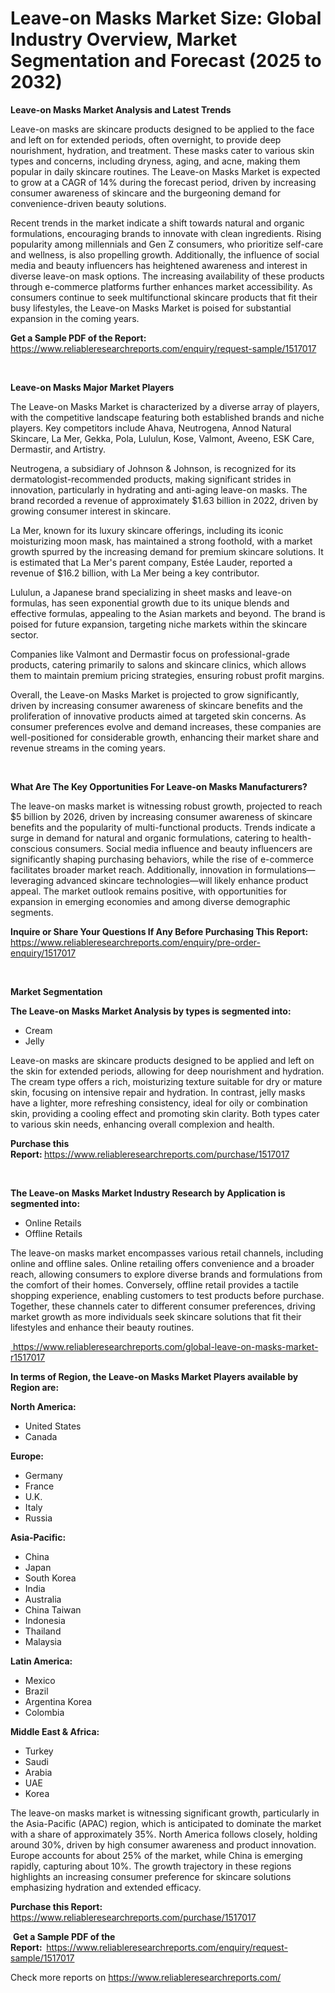 <p><h1>Leave-on Masks Market Size: Global Industry Overview, Market Segmentation and Forecast (2025 to 2032)</h1></p><p><strong>Leave-on Masks Market Analysis and Latest Trends</strong></p>
<p><p>Leave-on masks are skincare products designed to be applied to the face and left on for extended periods, often overnight, to provide deep nourishment, hydration, and treatment. These masks cater to various skin types and concerns, including dryness, aging, and acne, making them popular in daily skincare routines. The Leave-on Masks Market is expected to grow at a CAGR of 14% during the forecast period, driven by increasing consumer awareness of skincare and the burgeoning demand for convenience-driven beauty solutions.</p><p>Recent trends in the market indicate a shift towards natural and organic formulations, encouraging brands to innovate with clean ingredients. Rising popularity among millennials and Gen Z consumers, who prioritize self-care and wellness, is also propelling growth. Additionally, the influence of social media and beauty influencers has heightened awareness and interest in diverse leave-on mask options. The increasing availability of these products through e-commerce platforms further enhances market accessibility. As consumers continue to seek multifunctional skincare products that fit their busy lifestyles, the Leave-on Masks Market is poised for substantial expansion in the coming years.</p></p>
<p><strong>Get a Sample PDF of the Report:&nbsp;</strong> <a href="https://www.reliableresearchreports.com/enquiry/request-sample/1517017?utm_campaign=2263&utm_medium=2&utm_source=Github&utm_content=ia&utm_term=10022025&utm_id=leave-on-masks">https://www.reliableresearchreports.com/enquiry/request-sample/1517017</a></p>
<p>&nbsp;</p>
<p><strong>Leave-on Masks Major Market Players</strong></p>
<p><p>The Leave-on Masks Market is characterized by a diverse array of players, with the competitive landscape featuring both established brands and niche players. Key competitors include Ahava, Neutrogena, Annod Natural Skincare, La Mer, Gekka, Pola, Lululun, Kose, Valmont, Aveeno, ESK Care, Dermastir, and Artistry. </p><p>Neutrogena, a subsidiary of Johnson & Johnson, is recognized for its dermatologist-recommended products, making significant strides in innovation, particularly in hydrating and anti-aging leave-on masks. The brand recorded a revenue of approximately $1.63 billion in 2022, driven by growing consumer interest in skincare.</p><p>La Mer, known for its luxury skincare offerings, including its iconic moisturizing moon mask, has maintained a strong foothold, with a market growth spurred by the increasing demand for premium skincare solutions. It is estimated that La Mer's parent company, Estée Lauder, reported a revenue of $16.2 billion, with La Mer being a key contributor.</p><p>Lululun, a Japanese brand specializing in sheet masks and leave-on formulas, has seen exponential growth due to its unique blends and effective formulas, appealing to the Asian markets and beyond. The brand is poised for future expansion, targeting niche markets within the skincare sector.</p><p>Companies like Valmont and Dermastir focus on professional-grade products, catering primarily to salons and skincare clinics, which allows them to maintain premium pricing strategies, ensuring robust profit margins.</p><p>Overall, the Leave-on Masks Market is projected to grow significantly, driven by increasing consumer awareness of skincare benefits and the proliferation of innovative products aimed at targeted skin concerns. As consumer preferences evolve and demand increases, these companies are well-positioned for considerable growth, enhancing their market share and revenue streams in the coming years.</p></p>
<p>&nbsp;</p>
<p><strong>What Are The Key Opportunities For Leave-on Masks Manufacturers?</strong></p>
<p><p>The leave-on masks market is witnessing robust growth, projected to reach $5 billion by 2026, driven by increasing consumer awareness of skincare benefits and the popularity of multi-functional products. Trends indicate a surge in demand for natural and organic formulations, catering to health-conscious consumers. Social media influence and beauty influencers are significantly shaping purchasing behaviors, while the rise of e-commerce facilitates broader market reach. Additionally, innovation in formulations—leveraging advanced skincare technologies—will likely enhance product appeal. The market outlook remains positive, with opportunities for expansion in emerging economies and among diverse demographic segments.</p></p>
<p><strong>Inquire or Share Your Questions If Any Before Purchasing This Report:</strong> <a href="https://www.reliableresearchreports.com/enquiry/pre-order-enquiry/1517017?utm_campaign=2263&utm_medium=2&utm_source=Github&utm_content=ia&utm_term=10022025&utm_id=leave-on-masks">https://www.reliableresearchreports.com/enquiry/pre-order-enquiry/1517017</a></p>
<p>&nbsp;</p>
<p><strong>Market Segmentation</strong></p>
<p><strong>The Leave-on Masks Market Analysis by types is segmented into:</strong></p>
<p><ul><li>Cream</li><li>Jelly</li></ul></p>
<p><p>Leave-on masks are skincare products designed to be applied and left on the skin for extended periods, allowing for deep nourishment and hydration. The cream type offers a rich, moisturizing texture suitable for dry or mature skin, focusing on intensive repair and hydration. In contrast, jelly masks have a lighter, more refreshing consistency, ideal for oily or combination skin, providing a cooling effect and promoting skin clarity. Both types cater to various skin needs, enhancing overall complexion and health.</p></p>
<p><strong>Purchase this Report:&nbsp;</strong><a href="https://www.reliableresearchreports.com/purchase/1517017?utm_campaign=2263&utm_medium=2&utm_source=Github&utm_content=ia&utm_term=10022025&utm_id=leave-on-masks">https://www.reliableresearchreports.com/purchase/1517017</a></p>
<p>&nbsp;</p>
<p><strong>The Leave-on Masks Market Industry Research by Application is segmented into:</strong></p>
<p><ul><li>Online Retails</li><li>Offline Retails</li></ul></p>
<p><p>The leave-on masks market encompasses various retail channels, including online and offline sales. Online retailing offers convenience and a broader reach, allowing consumers to explore diverse brands and formulations from the comfort of their homes. Conversely, offline retail provides a tactile shopping experience, enabling customers to test products before purchase. Together, these channels cater to different consumer preferences, driving market growth as more individuals seek skincare solutions that fit their lifestyles and enhance their beauty routines.</p></p>
<p><a href="https://www.reliableresearchreports.com/global-leave-on-masks-market-r1517017?utm_campaign=2263&utm_medium=2&utm_source=Github&utm_content=ia&utm_term=10022025&utm_id=leave-on-masks">&nbsp;https://www.reliableresearchreports.com/global-leave-on-masks-market-r1517017</a></p>
<p><strong>In terms of Region, the Leave-on Masks Market Players available by Region are:</strong></p>
<p>
    <p> <strong> North America: </strong>
        <ul>
            <li>United States</li>
            <li>Canada</li>
        </ul>
        </p> 
    <p> <strong> Europe: </strong>
        <ul>
            <li>Germany</li>
            <li>France</li>
            <li>U.K.</li>
            <li>Italy</li>
            <li>Russia</li>
        </ul>
        </p> 
    <p> <strong> Asia-Pacific: </strong>
        <ul>
            <li>China</li>
            <li>Japan</li>
            <li>South Korea</li>
            <li>India</li>
            <li>Australia</li>
            <li>China Taiwan</li>
            <li>Indonesia</li>
            <li>Thailand</li>
            <li>Malaysia</li>
        </ul>
        </p> 
    <p> <strong> Latin America: </strong>
        <ul>
            <li>Mexico</li>
            <li>Brazil</li>
            <li>Argentina Korea</li>
            <li>Colombia</li>
        </ul>
        </p> 
    <p> <strong> Middle East & Africa: </strong>
        <ul>
            <li>Turkey</li>
            <li>Saudi</li>
            <li>Arabia</li>
            <li>UAE</li>
            <li>Korea</li>
        </ul>
    </p>
    </p>
<p><p>The leave-on masks market is witnessing significant growth, particularly in the Asia-Pacific (APAC) region, which is anticipated to dominate the market with a share of approximately 35%. North America follows closely, holding around 30%, driven by high consumer awareness and product innovation. Europe accounts for about 25% of the market, while China is emerging rapidly, capturing about 10%. The growth trajectory in these regions highlights an increasing consumer preference for skincare solutions emphasizing hydration and extended efficacy.</p></p>
<p><strong>Purchase this Report: </strong><a href="https://www.reliableresearchreports.com/purchase/1517017?utm_campaign=2263&utm_medium=2&utm_source=Github&utm_content=ia&utm_term=10022025&utm_id=leave-on-masks">https://www.reliableresearchreports.com/purchase/1517017</a></p>
<p>&nbsp;<strong>Get a Sample PDF of the Report:&nbsp;&nbsp;</strong><a href="https://www.reliableresearchreports.com/enquiry/request-sample/1517017?utm_campaign=2263&utm_medium=2&utm_source=Github&utm_content=ia&utm_term=10022025&utm_id=leave-on-masks">https://www.reliableresearchreports.com/enquiry/request-sample/1517017</a></p>
<p><strong></strong></p>
<p>Check more reports on <a href="https://www.reliableresearchreports.com/?utm_campaign=2263&utm_medium=2&utm_source=Github&utm_content=ia&utm_term=10022025&utm_id=leave-on-masks">https://www.reliableresearchreports.com/</a></p>